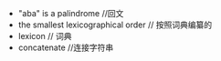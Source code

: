 * "aba" is a palindrome //回文
* the smallest lexicographical order // 按照词典编纂的
* lexicon // 词典
* concatenate //连接字符串